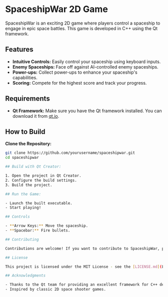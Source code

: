 # SpaceshipWar 2D Game

SpaceshipWar is an exciting 2D game where players control a spaceship to engage in epic space battles. This game is developed in C++ using the Qt framework.

## Features

- **Intuitive Controls:** Easily control your spaceship using keyboard inputs.
- **Enemy Spaceships:** Face off against AI-controlled enemy spaceships.
- **Power-ups:** Collect power-ups to enhance your spaceship's capabilities.
- **Scoring:** Compete for the highest score and track your progress.

## Requirements

- **Qt Framework:** Make sure you have the Qt framework installed. You can download it from [qt.io](https://www.qt.io/download).

## How to Build

 **Clone the Repository:**
   ```bash
   git clone https://github.com/yourusername/spaceshipwar.git
   cd spaceshipwar

## Build with Qt Creator:

1. Open the project in Qt Creator.
2. Configure the build settings.
3. Build the project.

## Run the Game:

- Launch the built executable.
- Start playing!

## Controls

- **Arrow Keys:** Move the spaceship.
- **Spacebar:** Fire bullets.

## Contributing

Contributions are welcome! If you want to contribute to SpaceshipWar, please fork the repository and create a pull request.

## License

This project is licensed under the MIT License - see the [LICENSE.md](LICENSE.md) file for details.

## Acknowledgments

- Thanks to the Qt team for providing an excellent framework for C++ development.
- Inspired by classic 2D space shooter games.
